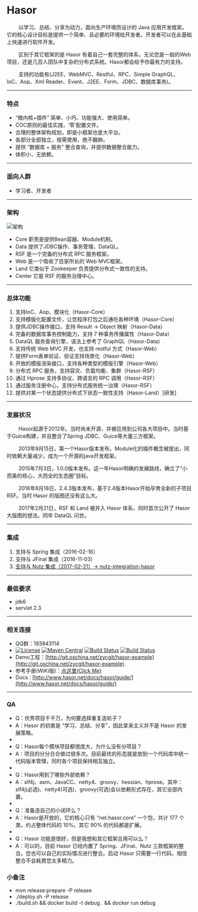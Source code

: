 # Hasor

&emsp;&emsp; 以学习、总结、分享为动力，面向生产环境而设计的 Java 应用开发框架。它的核心设计目标是提供一个简单、且必要的环境给开发者。开发者可以在此基础上快速进行软件开发。

&emsp;&emsp; 区别于其它框架的是 Hasor 有着自己一套完整的体系，无论您是一般的Web项目，还是几百人团队中复杂的分布式系统。Hasor都会给予你最有力的支持。

&emsp;&emsp; 支持的功能有(J2EE、WebMVC、Restful、RPC、Simple GraphQL、IoC、Aop、Xml Reader、Event、J2EE、Form、JDBC、数据库事务)。

----------
### 特点

- “微内核+插件” 简单、小巧、功能强大、使用简单。
- COC原则的最佳实践，‘零’配置文件。
- 合理的整体架构规划，即是小框架也是大平台。
- 各部分全部独立，按需使用，绝不臃肿。
- 提供 “数据库 + 服务” 整合查询，并提供数据整合能力。
- 体积小，无依赖。

----------
### 面向人群
* 学习者、开发者

----------
### 架构
![架构](http://files.hasor.net/uploader/20170609/155318/CC2_403A_3BD5_D581.jpg "架构")

- Core 职责是提供Bean容器、Module机制。
- Data 提供了JDBC操作、事务管理、DataQL。
- RSF 是一个完备的分布式 RPC 服务框架。
- Web 是一个吸收了百家所长的 Web MVC框架。
- Land 它类似于 Zookeeper 负责提供分布式一致性的支持。
- Center 它是 RSF 的服务治理中心。

----------
### 总体功能
01. 支持IoC、Aop、模块化（Hasor-Core）
02. 支持模版化配置文件，让您程序打包之后通吃各种环境（Hasor-Core）
03. 提供JDBC操作接口，支持 Result -> Object 映射（Hasor-Data）
04. 完备的数据库事务控制能力，支持 7 种事务传播属性（Hasor-Data）
05. DataQL 服务查询引擎，语法上参考了 GraphQL（Hasor-Data）
06. 支持传统 Web MVC 开发，也支持  restful 方式（Hasor-Web）
07. 提供Form表单验证、验证支持场景化（Hasor-Web）
08. 开放的模版渲染接口，支持各种类型的模版引擎（Hasor-Web）
09. 分布式 RPC 服务，支持容灾、负载均衡、集群（Hasor-RSF）
10. 通过 Hprose 支持多协议、跨语言的 RPC 调用（Hasor-RSF）
11. 通过服务注册中心，支持分布式服务统一治理（Hasor-RSF）
12. 提供对某一个状态提供分布式下状态一致性支持（Hasor-Land）[研发]

----------
### 发展状况

&emsp;&emsp; Hasor起源于2012年。当时尚未开源，并被应用到公司各大项目中。当时基于Guice构建，并且整合了Spring JDBC、Guice等大量三方框架。

&emsp;&emsp; 2013年9月15日，第一个Hasor版本发布。Module化的插件概念被提出，同时依赖大量减少，成为一个开源的java开发框架。

&emsp;&emsp; 2015年7月3日，1.0.0版本发布。这一年Hasor明确的发展路线，确立了“小而美的核心，大而全的生态圈”目标。

&emsp;&emsp; 2016年8月18日，2.4.3版本发布，基于2.4版本Hasor开始孕育全新的子项目 RSF。当时 Hasor 的版图还没有这么大。

&emsp;&emsp; 2017年2月21日，RSF 和 Land 被并入 Hasor 体系，同时首次公开了 Hasor 大版图的想法。同年 DataQL 问世。

----------
### 集成
01. 支持与 Spring 集成（2016-02-16）
02. 支持与 JFinal 集成（2016-11-03）
03. [支持与 Nutz 集成（2017-02-21）-> nutz-integration-hasor](https://github.com/nutzam/nutzmore/tree/master/nutz-integration-hasor)

----------
### 最低要求
* jdk6
* servlet 2.3

----------
### 相关连接
* QQ群：193943114
* [![License](https://img.shields.io/badge/license-Apache%202-4EB1BA.svg)](https://www.apache.org/licenses/LICENSE-2.0.html)
[![Maven Central](https://maven-badges.herokuapp.com/maven-central/net.hasor/hasor-core/badge.svg)](https://maven-badges.herokuapp.com/maven-central/net.hasor/hasor-core)
[![Build Status](https://travis-ci.org/zycgit/hasor.svg?branch=master)](https://travis-ci.org/zycgit/hasor)
[![Build Status](https://travis-ci.org/zycgit/hasor.svg?branch=dev)](https://travis-ci.org/zycgit/hasor)
* Demo工程：[http://git.oschina.net/zycgit/hasor-example](http://git.oschina.net/zycgit/hasor-example)
* 参考手册(WiKi版)：[点这里(Click Me)](SUMMARY.md)
* Docs : [http://www.hasor.net/docs/hasor/guide/](http://www.hasor.net/docs/hasor/guide/)

----------
### QA
* Q：优秀项目千千万，为何要选择重复造轮子？
* A：Hasor 的初衷是 “学习、总结、分享”，因此拿来主义并不是 Hasor 的发展策略。
* 
* Q：Hasor每个模块项目都很庞大，为什么没有分项目？
* A：项目的分分合合做过很多次。目前最优的形态就是放到一个代码库中统一代码版本管理，同时各个项目保持相互独立。
* 
* Q：Hasor用到了哪些外部依赖？
* A：slf4j、asm、JavaCC、netty4、groovy、hessian、hprose。其中：slf4j(必选)、netty4(可选)、groovy(可选)会以依赖形式存在，其它全部内置。
* 
* Q：准备造自己的小闭环么？
* A：Hasor是开放的，它的核心只有 “net.hasor.core” 一个包，共计 177 个类，约占整体代码的 10%。其它 90% 的代码都是扩展。
* 
* Q：Hasor 功能是很好，但是我想和其它框架合用可以么？
* A：可以的，目前 Hasor 已经内置了 Spring、JFinal、Nutz 三款框架的整合。您也可以自己的实际情况进行整合。启动 Hasor 只需要一行代码，相信整合不会耗费您太多精力。

### 小备注

* mvn release:prepare -P release
* ./deploy.sh -P release
* ./build.sh && docker build -t debug . && docker run debug